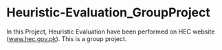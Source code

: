 # Heuristic-Evaluation_GroupProject
In this Project, Heuristic Evaluation have been performed on HEC website (www.hec.gov.pk). This is a group project.
